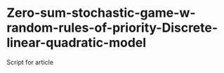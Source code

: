 # Zero-sum-stochastic-game-w-random-rules-of-priority-Discrete-linear-quadratic-model
Script for article
